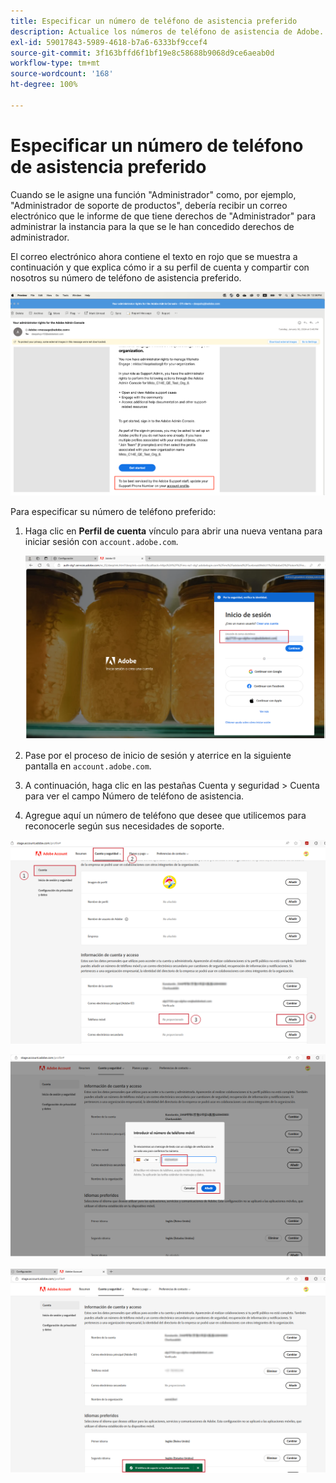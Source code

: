 ```yaml
---
title: Especificar un número de teléfono de asistencia preferido
description: Actualice los números de teléfono de asistencia de Adobe. Especifique su número de teléfono de asistencia preferido.
exl-id: 59017843-5989-4618-b7a6-6333bf9ccef4
source-git-commit: 3f163bffd6f1bf19e8c58688b9068d9ce6aeab0d
workflow-type: tm+mt
source-wordcount: '168'
ht-degree: 100%

---
```


# Especificar un número de teléfono de asistencia preferido

Cuando se le asigne una función &quot;Administrador&quot; como, por ejemplo, &quot;Administrador de soporte de productos&quot;, debería recibir un correo electrónico que le informe de que tiene derechos de &quot;Administrador&quot; para administrar la instancia para la que se le han concedido derechos de administrador.

El correo electrónico ahora contiene el texto en rojo que se muestra a continuación y que explica cómo ir a su perfil de cuenta y compartir con nosotros su número de teléfono de asistencia preferido.

![número de asistencia preferido](assets/admin-console-1.png)

Para especificar su número de teléfono preferido:

1. Haga clic en **Perfil de cuenta** vínculo para abrir una nueva ventana para iniciar sesión con `account.adobe.com`.

   ![iniciar sesión](assets/sign-in.png)

1. Pase por el proceso de inicio de sesión y aterrice en la siguiente pantalla en `account.adobe.com`.
1. A continuación, haga clic en las pestañas Cuenta y seguridad > Cuenta para ver el campo Número de teléfono de asistencia.
1. Agregue aquí un número de teléfono que desee que utilicemos para reconocerle según sus necesidades de soporte.

![especificar detalles](assets/account-info.png)

![agregar número de teléfono](assets/enter-phone-number.png)

![resultados](assets/result.png)

